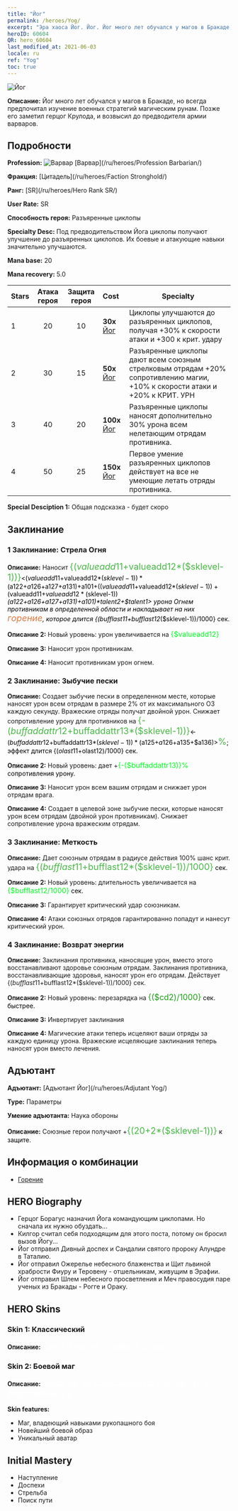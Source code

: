 ```yaml
---
title: "Йог"
permalink: /heroes/Yog/
excerpt: "Эра хаоса Йог. Йог. Йог много лет обучался у магов в Бракаде, но всегда предпочитал изучение военных стратегий магическим рунам. Позже его заметил герцог Крулода, и возвысил до предводителя армии варваров."
heroID: 60604
QR: hero_60604
last_modified_at: 2021-06-03
locale: ru
ref: "Yog"
toc: true
---
```

  ![Йог](/images/h/h_Yog.jpg)

 **Описание:** Йог много лет обучался у магов в Бракаде, но всегда предпочитал изучение военных стратегий магическим рунам. Позже его заметил герцог Крулода, и возвысил до предводителя армии варваров.
## Подробности
 **Profession:** ![Варвар](/images/h/h_prof_7.png)  [Варвар](/ru/heroes/Profession Barbarian/)

 **Фракция:** [Цитадель](/ru/heroes/Faction Stronghold/)

 **Ранг:** [SR](/ru/heroes/Hero Rank SR/)

 **User Rate:** SR

 **Способность героя:** Разъяренные циклопы

 **Specialty Desc:** Под предводительством Йога циклопы получают улучшение до разъяренных циклопов. Их боевые и атакующие навыки значительно улучшаются.

 **Mana base:** 20

 **Mana recovery:** 5.0


  | Stars | Атака героя | Защита героя | Cost |     Specialty     |
  |---------|:---------------:|:---------------:|:--|--------------------|
  |    1    | 20 | 10 | **30x** [Йог](/ItemsRU/her_377/) | Циклопы улучшаются до разъяренных циклопов, получая +30% к скорости атаки и +300 к крит. удару |
  |    2    | 30 | 15 | **50x** [Йог](/ItemsRU/her_377/) | Разъяренные циклопы дают всем союзным стрелковым отрядам +20% сопротивлению магии, +10% к скорости атаки и +20% к КРИТ. УРН |
  |    3    | 40 | 20 | **100x** [Йог](/ItemsRU/her_377/) | Разъяренные циклопы наносят дополнительно 30% урона всем нелетающим отрядам противника. |
  |    4    | 50 | 25 | **150x** [Йог](/ItemsRU/her_377/) | Первое умение разъяренных циклопов действует на все не умеющие летать отряды противника. |

 **Special Desciption 1:** Общая подсказка - будет скоро

## Заклинание
### 1 Заклинание: Стрела Огня
 **Описание:** Наносит <span style="color: #48b946;font-size:20px">{($valueadd11+$valueadd12*($sklevel-1))}</span><span style="color: black"><($valueadd11+$valueadd12*($sklevel-1))*($a122+$a126+$a127+$a131)+$a101+(($valueadd11+$valueadd12*($sklevel-1))+($valueadd11+$valueadd12*($sklevel-1))*($a122+$a126+$a127+$a131)+$a101)*$talent2+$talent1> урона Огнем противникам в определенной области и накладывает на них <span style="color: #e07c44;font-size:20px">горение</span><span style="color: black">, которое длится {($bufflast11+$bufflast12*($sklevel-1))/1000} сек.

 **Описание 2:** Новый уровень: урон увеличивается на <span style="color: #00ff22;font-size:16px">{$valueadd12}</span><span style="color: black">

 **Описание 3:** Наносит урон противникам.

 **Описание 4:** Наносит противникам урон огнем.

### 2 Заклинание: Зыбучие пески
 **Описание:** Создает зыбучие пески в определенном месте, которые наносят урон всем отрядам в размере 2% от их максимального ОЗ каждую секунду. Вражеские отряды получат двойной урон. Снижает сопротивление урону для противников на <span style="color: #48b946;font-size:20px">{-($buffaddattr12+$buffaddattr13*($sklevel-1))}</span><span style="color: black"><-($buffaddattr12+$buffaddattr13*($sklevel-1))*($a125+$a126+$a135+$a136)><span style="color: #48b946;font-size:20px">%</span><span style="color: black">; эффект длится {($olast11+$olast12)/1000} сек.

 **Описание 2:** Новый уровень: дает +<span style="color: #00ff22;font-size:16px">{-($buffaddattr13)}%</span><span style="color: black"> сопротивления урону.

 **Описание 3:** Наносит урон всем вашим отрядам и снижает урон отрядам врага.

 **Описание 4:** Создает в целевой зоне зыбучие пески, которые наносят урон всем отрядам (двойной урон противникам). Снижает сопротивление урона вражеским отрядам.

### 3 Заклинание: Меткость
 **Описание:** Дает союзным отрядам в радиусе действия 100% шанс крит. удара на <span style="color: #48b946;font-size:20px">{($bufflast11+$bufflast12*($sklevel-1))/1000}</span><span style="color: black"> сек.

 **Описание 2:** Новый уровень: длительность увеличивается на <span style="color: #00ff22;font-size:16px">{$bufflast12/1000}</span><span style="color: black"> сек.

 **Описание 3:** Гарантирует критический удар союзникам.

 **Описание 4:** Атаки союзных отрядов гарантированно попадут и нанесут критический урон.

### 4 Заклинание: Возврат энергии
 **Описание:** Заклинания противника, наносящие урон, вместо этого восстанавливают здоровье союзным отрядам. Заклинания противника, восстанавливающие здоровья, наносят урон его отрядам. Действует {($bufflast11+$bufflast12*($sklevel-1))/1000} сек.

 **Описание 2:** Новый уровень: перезарядка на <span style="color: #1ca216;font-size:18px">{($cd2)/1000}</span><span style="color: black"> сек. быстрее.

 **Описание 3:** Инвертирует заклинания

 **Описание 4:** Магические атаки теперь исцеляют ваши отряды за каждую единицу урона. Вражеские исцеляющие заклинания теперь наносят урон вместо лечения.


## Адъютант

 **Адъютант:**  [Адъютант Йог](/ru/heroes/Adjutant Yog/) 

 **Type:**  Параметры 

 **Умение адъютанта:**  Наука обороны 

 **Описание:** Союзные герои получают +<span style="color: #48b946;font-size:20px">{(20+2*($sklevel-1))}</span><span style="color: black"> к защите.

## Информация о комбинации

* [Горение](/ru/combination/Горение/) 

## HERO Biography
   - Герцог Борагус назначил Йога командующим циклопами. Но сначала их нужно обуздать...
   - Килгор считал себя подходящим для этого поста, потому он бросил вызов Йогу...
   - Йог отправил Дивный доспех и Сандалии святого пророку Алундре в Таталию.
   - Йог отправил Ожерелье небесного блаженства и Щит львиной храбрости Фиуру и Теровену - отшельникам, живущим в Эрафии.
   - Йог отправил Шлем небесного просветления и Меч правосудия паре ученых из Бракады - Рогге и Ораку.

## HERO Skins
### Skin 1: **Классический**

 **Описание:** <span style="color: #ffffff;font-size:20px">Сила и магия, кровь и слава! </span>


### Skin 2: **Боевой маг**

 **Описание:** <span style="color: #ffffff;font-size:20px">Никогда не сбрасывай со счетов силу родственных уз. </span>

 **Skin features:** 

   - Маг, владеющий навыками рукопашного боя
   - Новейший боевой образ
   - Уникальный аватар


## Initial Mastery
   - Наступление
   - Доспехи
   - Стрельба
   - Поиск пути
